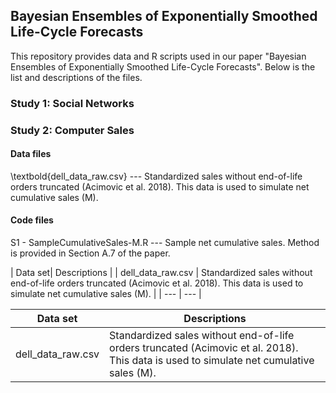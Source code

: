 ## Bayesian Ensembles of Exponentially Smoothed Life-Cycle Forecasts

This repository provides data and R scripts used in our paper "Bayesian Ensembles of Exponentially Smoothed Life-Cycle Forecasts". Below is the list and descriptions of the files.

### Study 1: Social Networks 


### Study 2: Computer Sales
#### Data files
\textbold{dell_data_raw.csv} --- Standardized sales without end-of-life orders truncated (Acimovic et al. 2018). This data is used to simulate net cumulative sales (M).


#### Code files
S1 - SampleCumulativeSales-M.R --- Sample net cumulative sales. Method is provided in Section A.7 of the paper.



| Data set| Descriptions |
| dell_data_raw.csv  | Standardized sales without end-of-life orders truncated (Acimovic et al. 2018). This data is used to simulate net cumulative sales (M). |
| --- | --- |


| Data set| Descriptions |
| --- | --- | 
| dell_data_raw.csv  | Standardized sales without end-of-life orders truncated (Acimovic et al. 2018). This data is used to simulate net cumulative sales (M). |



